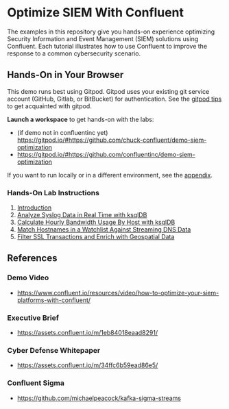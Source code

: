 # Optimize SIEM With Confluent

The examples in this repository give you hands-on experience optimizing Security Information and Event Management (SIEM) solutions using Confluent. Each tutorial illustrates how to use Confluent to improve the response to a common cybersecurity scenario.

## Hands-On in Your Browser

This demo runs best using Gitpod. Gitpod uses your existing git service account (GitHub, Gitlab, or BitBucket) for authentication. See the [gitpod tips](./instructions/gitpod-tips.md) to get acquainted with gitpod.

**Launch a workspace** to get hands-on with the labs:
- (if demo not in confluentinc yet) https://gitpod.io/#https://github.com/chuck-confluent/demo-siem-optimization
- https://gitpod.io/#https://github.com/confluentinc/demo-siem-optimization

If you want to run locally or in a different environment, see the [appendix](./instructions/appendix.md).

### Hands-On Lab Instructions

1. [Introduction](./instructions/01-introduction.md)
2. [Analyze Syslog Data in Real Time with ksqlDB](./instructions/02-syslog.md)
3. [Calculate Hourly Bandwidth Usage By Host with ksqlDB](./instructions/03-bandwidth.md)
4. [Match Hostnames in a Watchlist Against Streaming DNS Data](./instructions/04-watchlist.md)
5. [Filter SSL Transactions and Enrich with Geospatial Data](./instructions/05-ssl.md)

## References

### Demo Video

- https://www.confluent.io/resources/video/how-to-optimize-your-siem-platforms-with-confluent/

### Executive Brief

- https://assets.confluent.io/m/1eb84018eaad8291/

### Cyber Defense Whitepaper

- https://assets.confluent.io/m/34ffc6b59ead86e5/

### Confluent Sigma

- https://github.com/michaelpeacock/kafka-sigma-streams